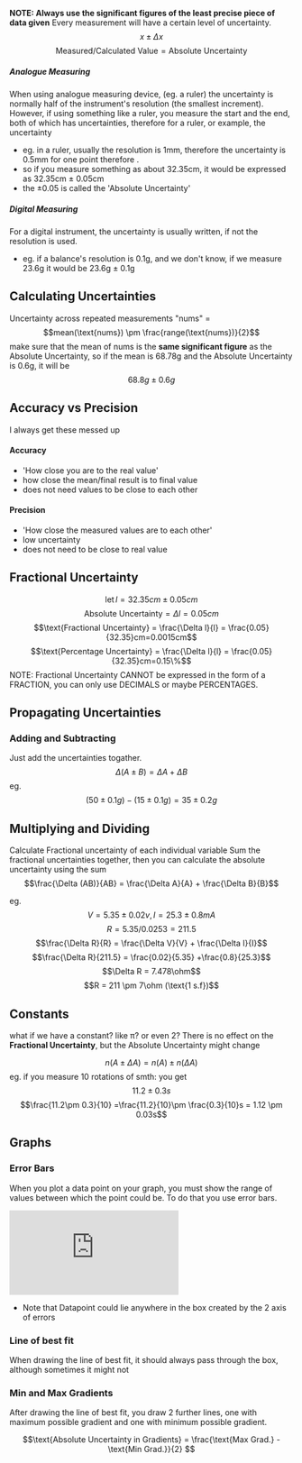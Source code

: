 **NOTE: Always use the significant figures of the least precise piece of data given**
Every measurement will have a certain level of uncertainty.
$$x \pm \Delta x $$
$$\text{Measured/Calculated Value} = \text{Absolute Uncertainty}$$
##### Analogue Measuring
When using analogue measuring device, (eg. a ruler) the uncertainty is normally half of the instrument's resolution (the smallest increment). 
However, if using something like a ruler, you measure the start and the end, both of which has uncertainties, therefore for a ruler, or example, the uncertainty 
- eg. in a ruler, usually the resolution is 1mm, therefore the uncertainty is 0.5mm for one point therefore .
- so if you measure something as about 32.35cm, it would be expressed as 32.35cm ± 0.05cm
- the ±0.05 is called the 'Absolute Uncertainty'
##### Digital Measuring
For a digital instrument, the uncertainty is usually written, if not the resolution is used.
- eg. if a balance's resolution is 0.1g, and we don't know, if we measure 23.6g it would be 23.6g ± 0.1g

## Calculating Uncertainties
Uncertainty across repeated measurements "nums" = 
$$mean(\text{nums}) \pm \frac{range(\text{nums})}{2}$$
make sure that the mean of nums is the **same significant figure** as the Absolute Uncertainty, so if the mean is 68.78g and the Absolute Uncertainty is 0.6g, it will be $$68.8g\pm0.6g$$

## Accuracy vs Precision
I always get these messed up
#### Accuracy
- 'How close you are to the real value'
- how close the mean/final result is to final value
- does not need values to be close to each other
#### Precision
- 'How close the measured values are to each other' 
- low uncertainty
- does not need to be close to real value

## Fractional Uncertainty
$$\text{let}\,l = 32.35cm \pm 0.05cm$$
$$\text{Absolute Uncertainty} = \Delta l = 0.05cm$$
$$\text{Fractional Uncertainty} = \frac{\Delta l}{l} = \frac{0.05}{32.35}cm=0.0015cm$$
$$\text{Percentage Uncertainty} = \frac{\Delta l}{l} = \frac{0.05}{32.35}cm=0.15\%$$
NOTE: Fractional Uncertainty CANNOT be expressed in the form of a FRACTION, you can only use DECIMALS or maybe PERCENTAGES.
## Propagating Uncertainties
### Adding and Subtracting
Just add the uncertainties togather.
$$\Delta(A\pm B) = \Delta A + \Delta B$$
eg. $$(50 \pm 0.1g) - (15\pm 0.1g) = 35 \pm 0.2g $$

## Multiplying and Dividing
Calculate Fractional uncertainty of each individual variable
Sum the fractional uncertainties together, then you can calculate the absolute uncertainty using the sum
$$\frac{\Delta (AB)}{AB} =  \frac{\Delta A}{A} + \frac{\Delta B}{B}$$

eg.
$$ V = 5.35\pm 0.02v , I = 25.3\pm 0.8 mA$$
$$R = 5.35/0.0253 = 211.5$$
$$\frac{\Delta R}{R} = \frac{\Delta V}{V} + \frac{\Delta I}{I}$$
$$\frac{\Delta R}{211.5} = \frac{0.02}{5.35} +\frac{0.8}{25.3}$$
$$\Delta R = 7.478\ohm$$
$$R = 211 \pm 7\ohm (\text{1 s.f})$$
## Constants
what if we have a constant? like π? or even 2?
There is no effect on the **Fractional Uncertainty**, but the Absolute Uncertainty might change

$$n(A\pm\Delta A) = n(A) \pm n(\Delta A)$$
eg. if you measure 10 rotations of smth:
you get $$11.2\pm 0.3s$$
$$\frac{11.2\pm 0.3}{10} =\frac{11.2}{10}\pm \frac{0.3}{10}s = 1.12 \pm 0.03s$$
## Graphs
### Error Bars
When you plot a data point on your graph, you must show the range of values between which the point could be. To do that you use error bars.

![[error_bars.svg]](https://datavizcatalogue.com/methods/error_bars.html)

- Note that Datapoint could lie anywhere in the box created by the 2 axis of errors

### Line of best fit
When drawing the line of best fit, it should always pass through the box, although sometimes it might not

### Min and Max Gradients
After drawing the line of best fit, you draw 2 further lines, one with maximum possible gradient and one with minimum possible gradient.

$$\text{Absolute Uncertainty in Gradients} = \frac{\text{Max Grad.} - \text{Min Grad.}}{2} $$
